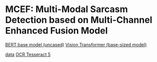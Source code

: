 # MCEF: Multi-Modal Sarcasm Detection based on Multi-Channel Enhanced Fusion Model

[BERT base model (uncased)](https://huggingface.co/bert-base-uncased)
[Vision Transformer (base-sized model) ](https://huggingface.co/google/vit-huge-patch14-224-in21k)

[data](https://github.com/headacheboy/data-of-multimodal-sarcasm-detection)
[OCR Tesseract 5](https://github.com/tesseract-ocr/tesseract)